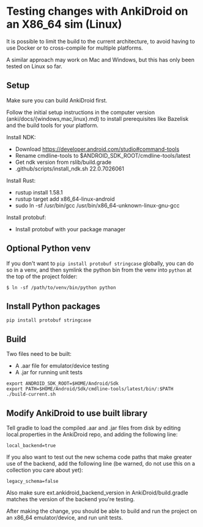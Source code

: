 # Testing changes with AnkiDroid on an X86_64 sim (Linux)

It is possible to limit the build to the current architecture, to avoid having
to use Docker or to cross-compile for multiple platforms.

A similar approach may work on Mac and Windows, but this has only been tested on Linux
so far.

## Setup

Make sure you can build AnkiDroid first.

Follow the initial setup instructions in the computer version
(anki/docs/{windows,mac,linux}.md) to install prerequisites
like Bazelisk and the build tools for your platform.

Install NDK:

- Download https://developer.android.com/studio#command-tools
- Rename cmdline-tools to $ANDROID_SDK_ROOT/cmdline-tools/latest
- Get ndk version from rslib/build.grade
- .github/scripts/install_ndk.sh 22.0.7026061

Install Rust:

- rustup install 1.58.1
- rustup target add x86_64-linux-android
- sudo ln -sf /usr/bin/gcc /usr/bin/x86_64-unknown-linux-gnu-gcc

Install protobuf:

- Install protobuf with your package manager

## Optional Python venv

If you don't want to `pip install protobuf stringcase` globally,
you can do so in a venv, and then symlink the python bin from the
venv into `python` at the top of the project folder:

```
$ ln -sf /path/to/venv/bin/python python
```

## Install Python packages

```
pip install protobuf stringcase
```

## Build

Two files need to be built:

- A .aar file for emulator/device testing
- A .jar for running unit tests

```
export ANDROID_SDK_ROOT=$HOME/Android/Sdk
export PATH=$HOME/Android/Sdk/cmdline-tools/latest/bin/:$PATH
./build-current.sh
```

## Modify AnkiDroid to use built library

Tell gradle to load the compiled .aar and .jar files from disk by editing local.properties
in the AnkiDroid repo, and adding the following line:

```
local_backend=true
```

If you also want to test out the new schema code paths that make greater use of the backend,
add the following line (be warned, do not use this on a collection you care about yet):

```
legacy_schema=false
```

Also make sure ext.ankidroid_backend_version in AnkiDroid/build.gradle matches the version
of the backend you're testing.

After making the change, you should be able to build and run the project on an x86_64
emulator/device, and run unit tests.
